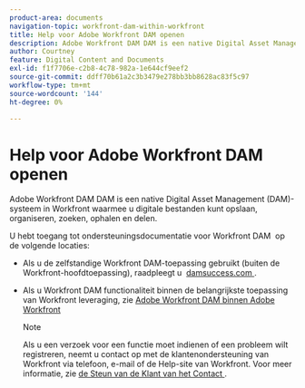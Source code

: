 ```yaml
---
product-area: documents
navigation-topic: workfront-dam-within-workfront
title: Help voor Adobe Workfront DAM openen
description: Adobe Workfront DAM DAM is een native Digital Asset Management (DAM)-systeem in Workfront waarmee u digitale bestanden kunt opslaan, organiseren, zoeken, ophalen en delen.
author: Courtney
feature: Digital Content and Documents
exl-id: f1f7706e-c2b8-4c78-982a-1e644cf9eef2
source-git-commit: ddff70b61a2c3b3479e278bb3bb8628ac83f5c97
workflow-type: tm+mt
source-wordcount: '144'
ht-degree: 0%

---
```


# Help voor Adobe Workfront DAM openen

Adobe Workfront DAM DAM is een native Digital Asset Management (DAM)-systeem in Workfront waarmee u digitale bestanden kunt opslaan, organiseren, zoeken, ophalen en delen.

U hebt toegang tot ondersteuningsdocumentatie voor Workfront DAM  op de volgende locaties:

* Als u de zelfstandige Workfront DAM-toepassing gebruikt (buiten de Workfront-hoofdtoepassing), raadpleegt u  [ damsuccess.com ](https://www.damsuccess.com).
* Als u Workfront DAM functionaliteit binnen de belangrijkste toepassing van Workfront leveraging, zie [ Adobe Workfront DAM binnen Adobe Workfront ](../../documents/workfront-dam-within-workfront/workfront-dam-in-workfrontt.md)

  >[!NOTE]
  >
  >Als u een verzoek voor een functie moet indienen of een probleem wilt registreren, neemt u contact op met de klantenondersteuning van Workfront via telefoon, e-mail of de Help-site van Workfront. Voor meer informatie, zie [ de Steun van de Klant van het Contact ](../../workfront-basics/tips-tricks-and-troubleshooting/contact-customer-support.md).
